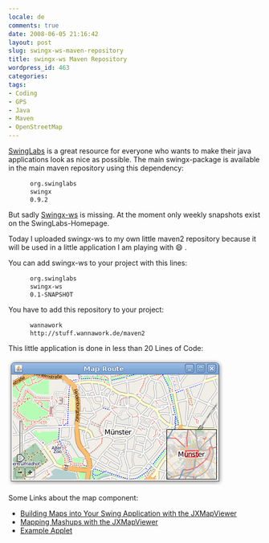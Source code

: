```yaml
---
locale: de
comments: true
date: 2008-06-05 21:16:42
layout: post
slug: swingx-ws-maven-repository
title: swingx-ws Maven Repository
wordpress_id: 463
categories:
tags:
- Coding
- GPS
- Java
- Maven
- OpenStreetMap
---
```


[SwingLabs](http://swinglabs.org/) is a great resource for everyone who wants
to make their java applications look as nice as possible. The main
swingx-package is available in the main maven repository using this dependency:

```
      org.swinglabs
      swingx
      0.9.2
```

But sadly [Swingx-ws](https://swingx-ws.dev.java.net/) is missing. At the
moment only weekly snapshots exist on the SwingLabs-Homepage.

Today I uploaded swingx-ws to my own little maven2 repository because it will
be used in a little application I am playing with :smile: .

You can add swingx-ws to your project with this lines:

```
      org.swinglabs
      swingx-ws
      0.1-SNAPSHOT
```

You have to add this repository to your project:

```
      wannawork
      http://stuff.wannawork.de/maven2
```

This little application is done in less than 20 Lines of Code:

![](/images/2008-06-05-swingx-ws-maven-repository/maproute.png)

Some Links about the map component:

  * [Building Maps into Your Swing Application with the JXMapViewer](http://today.java.net/pub/a/today/2007/10/30/building-maps-into-swing-app-with-jxmapviewer.html)
  * [Mapping Mashups with the JXMapViewer](http://today.java.net/pub/a/today/2007/11/13/mapping-mashups-with-jxmapviewer.html)
  * [Example Applet](http://maps.joshy.net/applet/fancyapplet.html)

